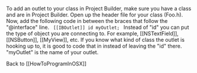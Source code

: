 To add an outlet to your class in Project Builder, make sure you have a class and are in Project Builder.  Open up the header file for your class (Foo.h).  Now, add the following code in between the braces that follow the "@interface" line.
<code>
[[IBOutlet]] id myOutlet;
</code>
Instead of "id" you can put the type of object you are connecting to.  For example, [[NSTextField]], [[NSButton]], [[MyView]], etc.  If you know what kind of class the outlet is hooking up to, it is good to code that in instead of leaving the "id" there.  "myOutlet" is the name of your outlet.

Back to [[HowToProgramInOSX]]